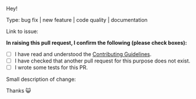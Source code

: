 
Hey!

Type: bug fix | new feature | code quality | documentation

Link to issue:

**In raising this pull request, I confirm the following (please check boxes):**

- [ ] I have read and understood the [Contributing Guidelines](https://github.com/SimonDevelop/array-organize/blob/master/.github/CONTRIBUTING.md).
- [ ] I have checked that another pull request for this purpose does not exist.
- [ ] I wrote some tests for this PR.

Small description of change:

Thanks :smiley_cat:

